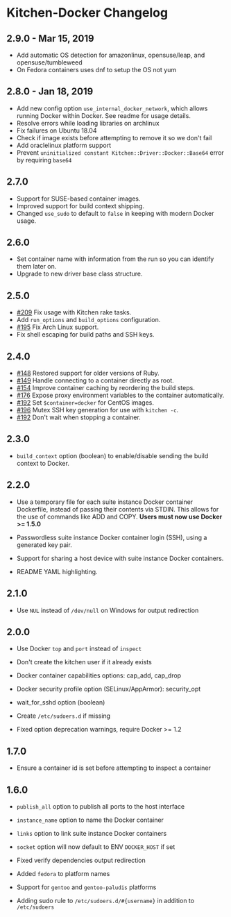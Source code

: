 # Kitchen-Docker Changelog

## 2.9.0 - Mar 15, 2019

* Add automatic OS detection for amazonlinux, opensuse/leap, and opensuse/tumbleweed
* On Fedora containers uses dnf to setup the OS not yum

## 2.8.0 - Jan 18, 2019

* Add new config option `use_internal_docker_network`, which allows running Docker within Docker. See readme for usage details.
* Resolve errors while loading libraries on archlinux
* Fix failures on Ubuntu 18.04
* Check if image exists before attempting to remove it so we don't fail
* Add oraclelinux platform support
* Prevent `uninitialized constant Kitchen::Driver::Docker::Base64` error by requiring `base64`

## 2.7.0

* Support for SUSE-based container images.
* Improved support for build context shipping.
* Changed `use_sudo` to default to `false` in keeping with modern Docker usage.

## 2.6.0

* Set container name with information from the run so you can identify them
  later on.
* Upgrade to new driver base class structure.

## 2.5.0

* [#209](https://github.com/portertech/kitchen-docker/pulls/209) Fix usage with Kitchen rake tasks.
* Add `run_options` and `build_options` configuration.
* [#195](https://github.com/portertech/kitchen-docker/pulls/195) Fix Arch Linux support.
* Fix shell escaping for build paths and SSH keys.

## 2.4.0

* [#148](https://github.com/portertech/kitchen-docker/issues/148) Restored support for older versions of Ruby.
* [#149](https://github.com/portertech/kitchen-docker/pulls/149) Handle connecting to a container directly as root.
* [#154](https://github.com/portertech/kitchen-docker/pulls/154) Improve container caching by reordering the build steps.
* [#176](https://github.com/portertech/kitchen-docker/pulls/176) Expose proxy environment variables to the container automatically.
* [#192](https://github.com/portertech/kitchen-docker/pulls/192) Set `$container=docker` for CentOS images.
* [#196](https://github.com/portertech/kitchen-docker/pulls/196) Mutex SSH key generation for use with `kitchen -c`.
* [#192](https://github.com/portertech/kitchen-docker/pulls/192) Don't wait when stopping a container.

## 2.3.0

* `build_context` option (boolean) to enable/disable sending the build
context to Docker.

## 2.2.0

* Use a temporary file for each suite instance Docker container
Dockerfile, instead of passing their contents via STDIN. This allows for
the use of commands like ADD and COPY. **Users must now use Docker >= 1.5.0**

* Passwordless suite instance Docker container login (SSH), using a
generated key pair.

* Support for sharing a host device with suite instance Docker containers.

* README YAML highlighting.

## 2.1.0

* Use `NUL` instead of `/dev/null` on Windows for output redirection

## 2.0.0

* Use Docker `top` and `port` instead of `inspect`

* Don't create the kitchen user if it already exists

* Docker container capabilities options: cap_add, cap_drop

* Docker security profile option (SELinux/AppArmor): security_opt

* wait_for_sshd option (boolean)

* Create `/etc/sudoers.d` if missing

* Fixed option deprecation warnings, require Docker >= 1.2

## 1.7.0

* Ensure a container id is set before attempting to inspect a container

## 1.6.0

* `publish_all` option to publish all ports to the host interface

* `instance_name` option to name the Docker container

* `links` option to link suite instance Docker containers

* `socket` option will now default to ENV `DOCKER_HOST` if set

* Fixed verify dependencies output redirection

* Added `fedora` to platform names

* Support for `gentoo` and `gentoo-paludis` platforms

* Adding sudo rule to `/etc/sudoers.d/#{username}` in addition to `/etc/sudoers`
